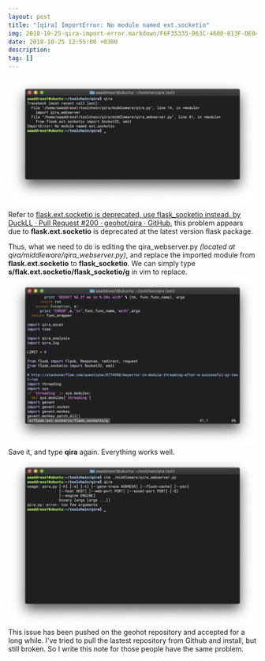 ```yaml
---
layout: post
title: "[qira] ImportError: No module named ext.socketio"
img: 2018-10-25-qira-import-error.markdown/F6F35335-D63C-4600-813F-DE84636AEE56.png # Add image post (optional)
date: 2018-10-25 12:55:00 +0300
description: 
tag: []
---
```


![](/assets/img/2018-10-25-qira-import-error.markdown/F6F35335-D63C-4600-813F-DE84636AEE56.png)<!-- .element height="50%" width="50%" -->

Refer to  [flask.ext.socketio is deprecated, use flask_socketio instead. by DuckLL · Pull Request #200 · geohot/qira · GitHub](https://github.com/geohot/qira/pull/200), this problem appears due to **flask.ext.socketio** is deprecated at the latest version flask package.

Thus, what we need to do is editing the qira_webserver.py *(located at qira/middleware/qira_webserver.py)*, and replace the imported module from **flask.ext.socketio** to **flask_socketio**. We can simply type **s/flak.ext.socketio/flask_socketio/g** in vim to replace.
![](/assets/img/2018-10-25-qira-import-error.markdown/08785C66-8CC8-4DA6-9595-148F014121AC.png)<!-- .element height="50%" width="50%" -->
Save it, and type **qira** again. Everything works well.
![](/assets/img/2018-10-25-qira-import-error.markdown/A7FB13ED-ADD6-4292-AE60-575556A7B4FA.png)<!-- .element height="50%" width="50%" -->
This issue has been pushed on the geohot repository and accepted for a long while. I've tried to pull the lastest repository from Github and  install, but still broken. So I write this note for those people have the same problem.